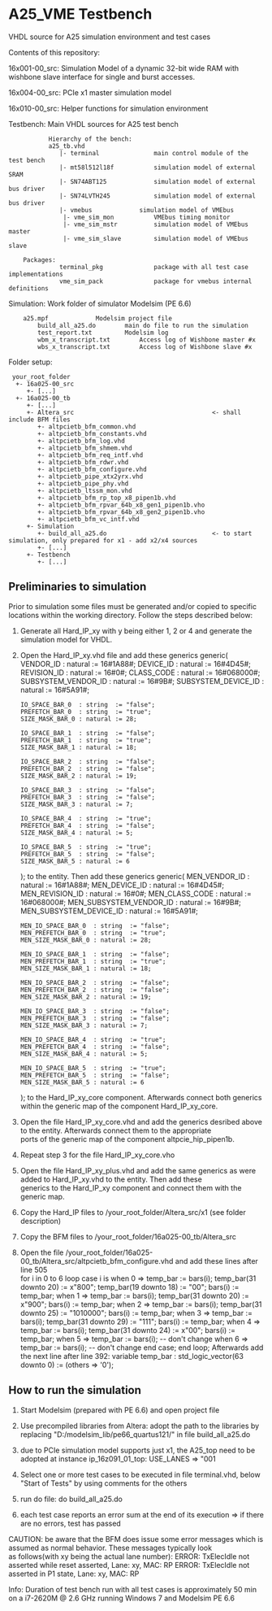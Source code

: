 # A25\_VME Testbench
VHDL source for A25 simulation environment and test cases

Contents of this repository:

16x001-00\_src: Simulation Model of a dynamic 32-bit wide RAM with wishbone slave interface for single and burst accesses.

16x004-00\_src: PCIe x1 master simulation model

16x010-00\_src:	Helper functions for simulation environment

Testbench:     Main VHDL sources for A25 test bench

               Hierarchy of the bench:
               a25_tb.vhd
                  |- terminal				main control module of the test bench
                  |- mt58l512l18f			simulation model of external SRAM
                  |- SN74ABT125				simulation model of external bus driver
                  |- SN74LVTH245			simulation model of external bus driver
                  |- vmebus				simulation model of VMEbus
                   |- vme_sim_mon			VMEbus timing monitor
                   |- vme_sim_mstr			simulation model of VMEbus master
                   |- vme_sim_slave			simulation model of VMEbus slave

		Packages:
                  terminal_pkg				package with all test case implementations
                  vme_sim_pack				package for vmebus internal definitions

Simulation:		Work folder of simulator Modelsim (PE 6.6)

		a25.mpf				Modelsim project file
        	build_all_a25.do		main do file to run the simulation
        	test_report.txt			Modelsim log
        	wbm_x_transcript.txt		Access log of Wishbone master #x
        	wbs_x_transcript.txt		Access log of Wishbone slave #x


Folder setup:

     your_root_folder
      +- 16a025-00_src
         +- [...]
      +- 16a025-00_tb
         +- [...]
         +- Altera_src                                      <- shall include BFM files
            +- altpcietb_bfm_common.vhd
            +- altpcietb_bfm_constants.vhd
            +- altpcietb_bfm_log.vhd
            +- altpcietb_bfm_shmem.vhd
            +- altpcietb_bfm_req_intf.vhd
            +- altpcietb_bfm_rdwr.vhd
            +- altpcietb_bfm_configure.vhd
            +- altpcietb_pipe_xtx2yrx.vhd
            +- altpcietb_pipe_phy.vhd
            +- altpcietb_ltssm_mon.vhd
            +- altpcietb_bfm_rp_top_x8_pipen1b.vhd
            +- altpcietb_bfm_rpvar_64b_x8_gen1_pipen1b.vho
            +- altpcietb_bfm_rpvar_64b_x8_gen2_pipen1b.vho
            +- altpcietb_bfm_vc_intf.vhd
         +- Simulation 
            +- build_all_a25.do                             <- to start simulation, only prepared for x1 - add x2/x4 sources
            +- [...]
         +- Testbench
            +- [...]
                  

## Preliminaries to simulation
Prior to simulation some files must be generated and/or copied to specific locations within the working directory. Follow the steps
described below:
1. Generate all Hard\_IP\_xy with y being either 1, 2 or 4 and generate the simulation model for VHDL.  
2. Open the Hard\_IP\_xy.vhd file and add these generics
     generic(
       VENDOR_ID           : natural := 16#1A88#;
       DEVICE_ID           : natural := 16#4D45#;
       REVISION_ID         : natural := 16#0#;
       CLASS_CODE          : natural := 16#068000#;
       SUBSYSTEM_VENDOR_ID : natural := 16#9B#;
       SUBSYSTEM_DEVICE_ID : natural := 16#5A91#;

       IO_SPACE_BAR_0  : string  := "false";
       PREFETCH_BAR_0  : string  := "true";
       SIZE_MASK_BAR_0 : natural := 28;
       
       IO_SPACE_BAR_1  : string  := "false";
       PREFETCH_BAR_1  : string  := "true";
       SIZE_MASK_BAR_1 : natural := 18;
       
       IO_SPACE_BAR_2  : string  := "false";
       PREFETCH_BAR_2  : string  := "false";
       SIZE_MASK_BAR_2 : natural := 19;
       
       IO_SPACE_BAR_3  : string  := "false";
       PREFETCH_BAR_3  : string  := "false";
       SIZE_MASK_BAR_3 : natural := 7;
       
       IO_SPACE_BAR_4  : string  := "true";
       PREFETCH_BAR_4  : string  := "false";
       SIZE_MASK_BAR_4 : natural := 5;
       
       IO_SPACE_BAR_5  : string  := "true";
       PREFETCH_BAR_5  : string  := "false";
       SIZE_MASK_BAR_5 : natural := 6      
    );
to the entity. Then add these generics
    generic(
       MEN_VENDOR_ID           : natural := 16#1A88#;
       MEN_DEVICE_ID           : natural := 16#4D45#;
       MEN_REVISION_ID         : natural := 16#0#;
       MEN_CLASS_CODE          : natural := 16#068000#;
       MEN_SUBSYSTEM_VENDOR_ID : natural := 16#9B#;
       MEN_SUBSYSTEM_DEVICE_ID : natural := 16#5A91#;

       MEN_IO_SPACE_BAR_0  : string  := "false";
       MEN_PREFETCH_BAR_0  : string  := "true";
       MEN_SIZE_MASK_BAR_0 : natural := 28;
       
       MEN_IO_SPACE_BAR_1  : string  := "false";
       MEN_PREFETCH_BAR_1  : string  := "true";
       MEN_SIZE_MASK_BAR_1 : natural := 18;
       
       MEN_IO_SPACE_BAR_2  : string  := "false";
       MEN_PREFETCH_BAR_2  : string  := "false";
       MEN_SIZE_MASK_BAR_2 : natural := 19;
       
       MEN_IO_SPACE_BAR_3  : string  := "false";
       MEN_PREFETCH_BAR_3  : string  := "false";
       MEN_SIZE_MASK_BAR_3 : natural := 7;
       
       MEN_IO_SPACE_BAR_4  : string  := "true";
       MEN_PREFETCH_BAR_4  : string  := "false";
       MEN_SIZE_MASK_BAR_4 : natural := 5;
       
       MEN_IO_SPACE_BAR_5  : string  := "true";
       MEN_PREFETCH_BAR_5  : string  := "false";
       MEN_SIZE_MASK_BAR_5 : natural := 6      
    );
to the Hard\_IP\_xy\_core component. Afterwards connect both generics within the generic map of the component Hard\_IP\_xy\_core.
3. Open the file Hard\_IP\_xy\_core.vhd and add the generics desribed above to the entity. Afterwards connect them to the appropriate  
ports of the generic map of the component altpcie\_hip\_pipen1b.
4. Repeat step 3 for the file Hard\_IP\_xy\_core.vho
5. Open the file Hard\_IP\_xy\_plus.vhd and add the same generics as were added to Hard\_IP\_xy.vhd to the entity. Then add these  
generics to the Hard\_IP\_xy component and connect them with the generic map.
6. Copy the Hard\_IP files to /your\_root\_folder/Altera\_src/x1 (see folder description)
7. Copy the BFM files to /your\_root\_folder/16a025-00\_tb/Altera\_src
8. Open the file /your\_root\_folder/16a025-00\_tb/Altera\_src/altpcietb\_bfm\_configure.vhd and add these lines after line 505  
    for i in 0 to 6 loop
       case i is
          when 0 =>
             temp_bar := bars(i);
             temp_bar(31 downto 20) := x"800";
             temp_bar(19 downto 18) := "00";
             bars(i) := temp_bar;
          when 1 =>
             temp_bar := bars(i);
             temp_bar(31 downto 20) := x"900";
             bars(i) := temp_bar;
          when 2 =>
             temp_bar := bars(i);
             temp_bar(31 downto 25) := "1010000";
             bars(i) := temp_bar;
          when 3 =>
             temp_bar := bars(i);
             temp_bar(31 downto 29) := "111";
             bars(i) := temp_bar;
          when 4 => 
             temp_bar := bars(i);
             temp_bar(31 downto 24) := x"00";
             bars(i) := temp_bar;
          when 5 =>
             temp_bar := bars(i);
             -- don't change
          when 6 =>
             temp_bar := bars(i);
             -- don't change
       end case;
    end loop;
Afterwards add the next line after line 392:
    variable temp_bar : std_logic_vector(63 downto 0) := (others => '0');

## How to run the simulation

1. Start Modelsim (prepared with PE 6.6) and open project file

2. Use precompiled libraries from Altera: adopt the path to the libraries by replacing "D:/modelsim\_lib/pe66\_quartus121/" in file build\_all\_a25.do

3. due to PCIe simulation model supports just x1, the A25\_top need to be adopted at instance ip\_16z091\_01\_top: USE\_LANES => "001

4. Select one or more test cases to be executed in file terminal.vhd, below "Start of Tests" by using comments for the others

4. run do file: do build\_all\_a25.do

5. each test case reports an error sum at the end of its execution => if there are no errors, test has passed

CAUTION: be aware that the BFM does issue some error messages which is assumed as normal behavior. These messages typically look  
as follows(with xy being the actual lane number):
    ERROR: TxElecIdle not asserted while reset asserted, Lane: xy, MAC: RP
    ERROR: TxElecIdle not asserted in P1 state, Lane: xy, MAC: RP

Info: Duration of test bench run with all test cases is approximately 50 min on a i7-2620M @ 2.6 GHz running Windows 7 and Modelsim PE 6.6
